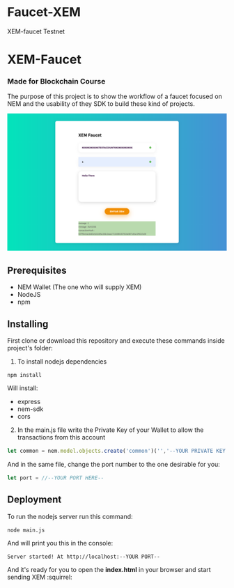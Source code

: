 # Faucet-XEM
XEM-faucet Testnet
# XEM-Faucet
### Made for Blockchain Course
The purpose of this project is to show the workflow of a faucet focused on NEM and the usability of they SDK to build these kind of projects.  

![](https://github.com/CarlosCujcuj/Faucet-XEM/blob/master/files/Screen%20Shot%202019-10-06%20at%206.29.38%20PM.png)

## Prerequisites
* NEM Wallet (The one who will supply XEM)
* NodeJS
* npm


## Installing
First clone or download this repository and execute these commands inside project's folder: 

1. To install nodejs dependencies
```
npm install
```
Will install:
  * express
  * nem-sdk
  * cors

2. In the main.js file write the Private Key of your Wallet to allow the transactions from this account
```javascript
let common = nem.model.objects.create('common')('','--YOUR PRIVATE KEY HERE--');
```
  And in the same file, change the port number to the one desirable for you:
```javascript
let port = //--YOUR PORT HERE-- 
```
  

## Deployment
To run the nodejs server run this command:

```
node main.js
```
And will print you this in the console:
 ```
 Server started! At http://localhost:--YOUR PORT--
 ```
And it's ready for you to open the **index.html** in your browser and start sending XEM :squirrel:
